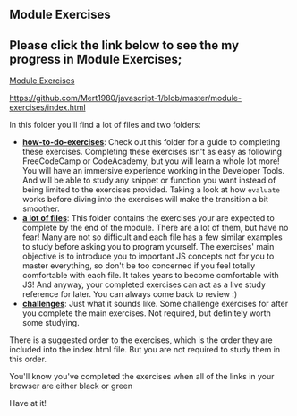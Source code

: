 ## Module Exercises

## Please click the link below to see the my progress in Module Exercises;

<a href="https://mert1980.github.io/javascript-1/blob/master/module-exercises/index.html">Module Exercises</a>

https://github.com/Mert1980/javascript-1/blob/master/module-exercises/index.html


In this folder you'll find a lot of files and two folders:
* __[how-to-do-exercises](./how-to-do-exercises)__: Check out this folder for a guide to completing these exercises.  Completing these exercises isn't as easy as following FreeCodeCamp or CodeAcademy, but you will learn a whole lot more!  You will have an immersive experience working in the Developer Tools. And will be able to study any snippet or function you want instead of being limited to the exercises provided.  Taking a look at how ```evaluate``` works before diving into the exercises will make the transition a bit smoother.
* __[a lot of files](./)__: This folder contains the exercises your are expected to complete by the end of the module. There are a lot of them, but have no fear!  Many are not so difficult and each file has a few similar examples to study before asking you to program yourself.  The exercises' main objective is to introduce you to important JS concepts not for you to master everything, so don't be too concerned if you feel totally comfortable with each file.  It takes years to become comfortable with JS!  And anyway, your completed exercises can act as a live study reference for later. You can always come back to review :)
* __[challenges](./challenges)__: Just what it sounds like.  Some challenge exercises for after you complete the main exercises. Not required, but definitely worth some studying.


There is a suggested order to the exercises, which is the order they are included into the index.html file.  But you are not required to study them in this order.  

You'll know you've completed the exercises when all of the links in your browser are either black or green

Have at it!
